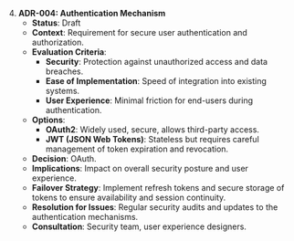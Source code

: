 4. **ADR-004: Authentication Mechanism**
   - **Status**: Draft
   - **Context**: Requirement for secure user authentication and authorization.
   - **Evaluation Criteria**: 
     - **Security**: Protection against unauthorized access and data breaches.
     - **Ease of Implementation**: Speed of integration into existing systems.
     - **User Experience**: Minimal friction for end-users during authentication.
   - **Options**:
     - **OAuth2**: Widely used, secure, allows third-party access.
     - **JWT (JSON Web Tokens)**: Stateless but requires careful management of token expiration and revocation.
   - **Decision**: OAuth.
   - **Implications**: Impact on overall security posture and user experience.
   - **Failover Strategy**: Implement refresh tokens and secure storage of tokens to ensure availability and session continuity.
   - **Resolution for Issues**: Regular security audits and updates to the authentication mechanisms.
   - **Consultation**: Security team, user experience designers.

